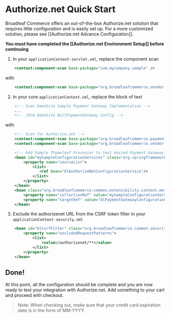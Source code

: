 # Authorize.net Quick Start

Broadleaf Commerce offers an out-of-the-box Authorize.net solution that requires little configuration and is easily set up. For a more customized solution, please see [[Authorize.net Advance Configuration]].

**You must have completed the [[Authorize.net Environment Setup]] before continuing**

1. In your `applicationContext-servlet.xml`, replace the component scan

```xml
    <context:component-scan base-package="com.mycompany.sample" />
```

with

```xml
    <context:component-scan base-package="org.broadleafcommerce.vendor.authorizenet"/>
```

2. In your core `applicationContext.xml`, replace the block of text

```xml
    <!-- Scan DemoSite Sample Payment Gateway Implementation -->
    ...
    <!-- /End DemoSite NullPaymentGateway Config -->
```

with

```xml
    <!-- Scan for Authorize.net -->
    <context:component-scan base-package="org.broadleafcommerce.payment.service.gateway"/>
    <context:component-scan base-package="org.broadleafcommerce.vendor.authorizenet"/>

    <!-- Add Sample Thymeleaf Processor to test Hosted Payment Gateway (e.g. PayPal Express Flow) -->
    <bean id="mySampleConfigurationServices" class="org.springframework.beans.factory.config.ListFactoryBean">
        <property name="sourceList">
            <list>
               <ref bean="blAuthorizeNetConfigurationService"/>
            </list>
        </property>
    </bean>
    <bean class="org.broadleafcommerce.common.extensibility.context.merge.LateStageMergeBeanPostProcessor">
        <property name="collectionRef" value="mySampleConfigurationServices"/>
        <property name="targetRef" value="blPaymentGatewayConfigurationServices"/>
    </bean>
```

3. Exclude the authorizenet URL from the CSRF token filter in your `applicationContext-security.xml`

```xml
    <bean id="blCsrfFilter" class="org.broadleafcommerce.common.security.handler.CsrfFilter" >
        <property name="excludedRequestPatterns">
            <list>
                <value>/authorizenet/**</value>
            </list>
        </property>
    </bean>
```

## Done!
At this point, all the configuration should be complete and you are now ready to test your integration with Authorize.net. Add something to your cart and proceed with checkout.

> Note: When checking out, make sure that your credit card expiration date is in the form of MM-YYYY.
